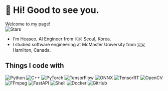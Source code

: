# 👋 Hi! Good to see you.
Welcome to my page! <br />
<img alt="Stars" src="https://img.shields.io/github/stars/HeaseoChung?style=social">  
- I'm Heaseo, AI Engineer from 🇰🇷 Seoul, Korea.
- I studied software engineering at McMaster University from 🇨🇦 Hamilton, Canada.

## Things I code with
<img alt="Python" src ="https://img.shields.io/badge/Python-3776AB.svg?&style=for-the-badge&logo=Python&logoColor=white"/> <img alt="C++" src ="https://img.shields.io/badge/++-A8B9CC.svg?&style=for-the-badge&logo=C&logoColor=black"/> <img alt="PyTorch" src ="https://img.shields.io/badge/Pytorch-EE4C2C.svg?&style=for-the-badge&logo=PyTorch&logoColor=white"/> <img alt="TensorFlow" src ="https://img.shields.io/badge/TensorFlow-FF6F00.svg?&style=for-the-badge&logo=TensorFlow&logoColor=white"/> <img alt="ONNX" src ="https://img.shields.io/badge/ONNX-005CED.svg?&style=for-the-badge&logo=ONNX&logoColor=white"/> <img alt="TensorRT" src ="https://img.shields.io/badge/TensorRT-76B900.svg?&style=for-the-badge&logo=NVIDIA&logoColor=white"/> <img alt="OpenCV" src ="https://img.shields.io/badge/OpenCV-5C3EE8.svg?&style=for-the-badge&logo=OpenCV&logoColor=white"/> <img alt="FFmpeg" src ="https://img.shields.io/badge/FFmpeg-007808.svg?&style=for-the-badge&logo=FFmpeg&logoColor=white"/> <img alt="FastAPI" src ="https://img.shields.io/badge/FastAPI-009688.svg?&style=for-the-badge&logo=FastAPI&logoColor=white"/> <img alt="Shell" src ="https://img.shields.io/badge/shell-5391FE.svg?&style=for-the-badge&logo=PowerShell&logoColor=white"/> <img alt="Docker" src ="https://img.shields.io/badge/Docker-2496ED.svg?&style=for-the-badge&logo=Docker&logoColor=white"/> <img alt="GitHub" src ="https://img.shields.io/badge/GitHub-181717.svg?&style=for-the-badge&logo=GitHub&logoColor=white"/>

